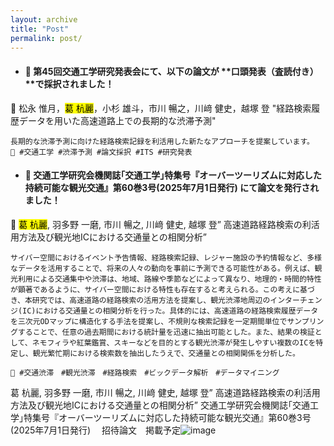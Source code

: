 ```yaml
---
layout: archive
title: "Post"
permalink: post/
---
```


* #### 📢 第45回交通工学研究発表会にて、以下の論文が **口頭発表（査読付き）**で採択されました！

📄 松永 惟月，<mark>葛 杭麗</mark>，小杉 雄斗，市川 暢之，川﨑 健史，越塚 登 "経路検索履歴データを用いた高速道路上での長期的な渋滞予測"
```
長期的な渋滞予測に向けた経路検索記録を利活用した新たなアプローチを提案しています。
🔗 #交通工学 #渋滞予測 #論文採択 #ITS #研究発表
```

* #### 📢 交通工学研究会機関誌｢交通工学｣特集号『オーバーツーリズムに対応した持続可能な観光交通』第60巻3号(2025年7月1日発行) にて論文を発行されました！
📄 <mark>葛 杭麗</mark>, 羽多野 一磨, 市川 暢之, 川﨑 健史, 越塚 登” 高速道路経路検索の利活用方法及び観光地ICにおける交通量との相関分析”
```
サイバー空間におけるイベント予告情報、経路検索記録、レジャー施設の予約情報など、多様なデータを活用することで、将来の人々の動向を事前に予測できる可能性がある。例えば、観光利用による交通集中や渋滞は、地域、路線や季節などによって異なり、地理的・時間的特性が顕著であるように、サイバー空間における特性も存在すると考えられる。この考えに基づき、本研究では、高速道路の経路検索の活用方法を提案し、観光渋滞地周辺のインターチェンジ(IC)における交通量との相関分析を行った。具体的には、高速道路の経路検索履歴データを三次元ODマップに構造化する手法を提案し、不規則な検索記録を一定期間単位でサンプリングすることで、任意の過去期間における統計量を迅速に抽出可能とした。また、結果の検証として、ネモフィラや紅葉鑑賞、スキーなどを目的とする観光渋滞が発生しやすい複数のICを特定し、観光繁忙期における検索数を抽出したうえで、交通量との相関関係を分析した。

🔗 #交通渋滞　#観光渋滞　#経路検索　#ビックデータ解析　#データマイニング
```


葛 杭麗, 羽多野 一磨, 市川 暢之, 川﨑 健史, 越塚 登” 高速道路経路検索の利活用方法及び観光地ICにおける交通量との相関分析” 交通工学研究会機関誌｢交通工学｣特集号『オーバーツーリズムに対応した持続可能な観光交通』第60巻3号(2025年7月1日発行)　 招待論文　掲載予定![image](https://github.com/user-attachments/assets/9fbe8706-ca9a-43cc-9a7a-7138618e2086)


<!--

---
### 📝 Ignorance Can Be Forgiven, But Arrogance Cannot Be Tolerated
> No one knows everything, and that's okay.
**The key is to stay humble, keep learning, and never let arrogance block your path to wisdom.**  

---

### 🧘‍♂️ 

| 日本語  | 英語訳 | 説明 / Description |
|--------|--------|--------------------|
| 不盗 | Non-stealing | Do not desire what belongs to others. |
| 不貪 | Non-possessiveness | Letting go of greed, attachments, and materialism. |
| 知足 | Contentment | Being content with what you have and who you are. |
| 内省 | Introspection | Self-study and introspection through the study |
| 鍛錬 | Self-discipline | Developing inner strength through disciplined practice. |

!-->
